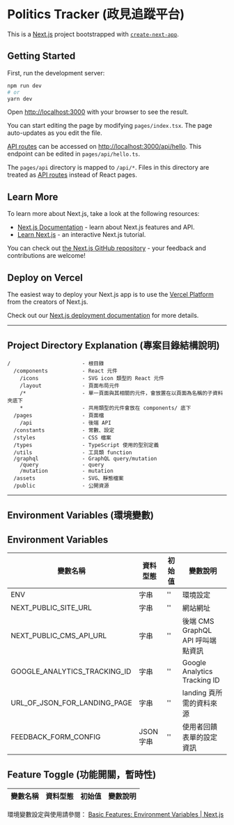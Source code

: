 # Politics Tracker (政見追蹤平台)

This is a [Next.js](https://nextjs.org/) project bootstrapped with [`create-next-app`](https://github.com/vercel/next.js/tree/canary/packages/create-next-app).

## Getting Started

First, run the development server:

```bash
npm run dev
# or
yarn dev
```

Open [http://localhost:3000](http://localhost:3000) with your browser to see the result.

You can start editing the page by modifying `pages/index.tsx`. The page auto-updates as you edit the file.

[API routes](https://nextjs.org/docs/api-routes/introduction) can be accessed on [http://localhost:3000/api/hello](http://localhost:3000/api/hello). This endpoint can be edited in `pages/api/hello.ts`.

The `pages/api` directory is mapped to `/api/*`. Files in this directory are treated as [API routes](https://nextjs.org/docs/api-routes/introduction) instead of React pages.

## Learn More

To learn more about Next.js, take a look at the following resources:

- [Next.js Documentation](https://nextjs.org/docs) - learn about Next.js features and API.
- [Learn Next.js](https://nextjs.org/learn) - an interactive Next.js tutorial.

You can check out [the Next.js GitHub repository](https://github.com/vercel/next.js/) - your feedback and contributions are welcome!

## Deploy on Vercel

The easiest way to deploy your Next.js app is to use the [Vercel Platform](https://vercel.com/new?utm_medium=default-template&filter=next.js&utm_source=create-next-app&utm_campaign=create-next-app-readme) from the creators of Next.js.

Check out our [Next.js deployment documentation](https://nextjs.org/docs/deployment) for more details.

- - -

## Project Directory Explanation (專案目錄結構說明)
```
/                       - 根目錄
  /components           - React 元件
    /icons              - SVG icon 類型的 React 元件
    /layout             - 頁面布局元件
    /*                  - 單一頁面與其相關的元件，會放置在以頁面為名稱的子資料夾底下
    *                   - 共用類型的元件會放在 components/ 底下
  /pages                - 頁面檔
    /api                - 後端 API
  /constants            - 常數、設定
  /styles               - CSS 檔案
  /types                - TypeScript 使用的型別定義
  /utils                - 工具類 function
  /graphql              - GraphQL query/mutation
    /query              - query
    /mutation           - mutation
  /assets               - SVG、靜態檔案
  /public               - 公開資源
```

- - -

## Environment Variables (環境變數)
## Environment Variables
| 變數名稱 | 資料型態 | 初始值 | 變數說明 |
| --- | --- | --- | --- |
| ENV | 字串 | '' | 環境設定 |
| NEXT_PUBLIC_SITE_URL | 字串 | '' | 網站網址 |
| NEXT_PUBLIC_CMS_API_URL | 字串 | '' | 後端 CMS GraphQL API 呼叫端點資訊 |
| GOOGLE_ANALYTICS_TRACKING_ID | 字串 | '' | Google Analytics Tracking ID |
| URL_OF_JSON_FOR_LANDING_PAGE | 字串 | '' | landing 頁所需的資料來源 |
| FEEDBACK_FORM_CONFIG | JSON 字串 | '' | 使用者回饋表單的設定資訊 |

## Feature Toggle (功能開關，暫時性)
| 變數名稱 | 資料型態 | 初始值 | 變數說明 |
| --- | --- | --- | --- |


環境變數設定與使用請參閱： [Basic Features: Environment Variables | Next.js](https://nextjs.org/docs/basic-features/environment-variables)